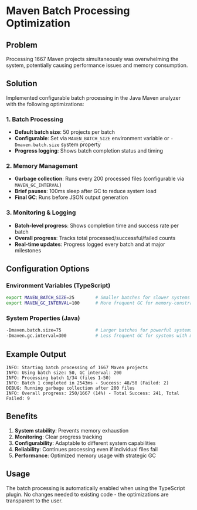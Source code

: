# Maven Batch Processing Optimization

## Problem
Processing 1667 Maven projects simultaneously was overwhelming the system, potentially causing performance issues and memory consumption.

## Solution
Implemented configurable batch processing in the Java Maven analyzer with the following optimizations:

### 1. Batch Processing
- **Default batch size**: 50 projects per batch
- **Configurable**: Set via `MAVEN_BATCH_SIZE` environment variable or `-Dmaven.batch.size` system property
- **Progress logging**: Shows batch completion status and timing

### 2. Memory Management
- **Garbage collection**: Runs every 200 processed files (configurable via `MAVEN_GC_INTERVAL`)
- **Brief pauses**: 100ms sleep after GC to reduce system load
- **Final GC**: Runs before JSON output generation

### 3. Monitoring & Logging
- **Batch-level progress**: Shows completion time and success rate per batch
- **Overall progress**: Tracks total processed/successful/failed counts
- **Real-time updates**: Progress logged every batch and at major milestones

## Configuration Options

### Environment Variables (TypeScript)
```bash
export MAVEN_BATCH_SIZE=25        # Smaller batches for slower systems
export MAVEN_GC_INTERVAL=100      # More frequent GC for memory-constrained systems
```

### System Properties (Java)
```bash
-Dmaven.batch.size=75             # Larger batches for powerful systems
-Dmaven.gc.interval=300           # Less frequent GC for systems with more memory
```

## Example Output
```
INFO: Starting batch processing of 1667 Maven projects
INFO: Using batch size: 50, GC interval: 200
INFO: Processing batch 1/34 (files 1-50)
INFO: Batch 1 completed in 2543ms - Success: 48/50 (Failed: 2)
DEBUG: Running garbage collection after 200 files
INFO: Overall progress: 250/1667 (14%) - Total Success: 241, Total Failed: 9
```

## Benefits
1. **System stability**: Prevents memory exhaustion
2. **Monitoring**: Clear progress tracking
3. **Configurability**: Adaptable to different system capabilities
4. **Reliability**: Continues processing even if individual files fail
5. **Performance**: Optimized memory usage with strategic GC

## Usage
The batch processing is automatically enabled when using the TypeScript plugin. No changes needed to existing code - the optimizations are transparent to the user.